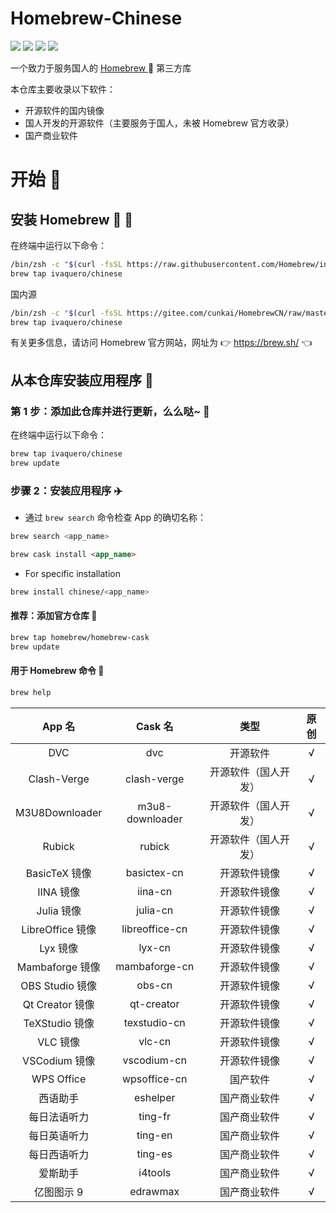 <div>
  <div align="left">
    <h1 align="left">Homebrew-Chinese</h1>
    <p>
      <a>
        <img
          src="https://img.shields.io/github/workflow/status/ivaquero/homebrew-chinese/CI.svg"
        />
      </a>
      <a>
        <img
          src="https://img.shields.io/github/languages/code-size/ivaquero/homebrew-chinese.svg"
        />
      </a>
      <a>
        <img
          src="https://img.shields.io/github/repo-size/ivaquero/homebrew-chinese.svg"
        />
      </a>
      <a>
        <img
          src="https://img.shields.io/github/license/ivaquero/homebrew-chinese"
        />
      </a>
    </p>
  </div>

  <p></p>

  <div>
    <p>
      一个致力于服务国人的
      <a href="https://github.com/Homebrew/brew"> Homebrew </a> 🍺 第三方库
    </p>
  </div>
</div>

本仓库主要收录以下软件：

- 开源软件的国内镜像
- 国人开发的开源软件（主要服务于国人，未被 Homebrew 官方收录）
- 国产商业软件

# 开始 🏃

## 安装 Homebrew 🍺 🚴

在终端中运行以下命令：

```bash
/bin/zsh -c "$(curl -fsSL https://raw.githubusercontent.com/Homebrew/install/master/install.sh)"
brew tap ivaquero/chinese
```

国内源

```bash
/bin/zsh -c "$(curl -fsSL https://gitee.com/cunkai/HomebrewCN/raw/master/Homebrew.sh)"
brew tap ivaquero/chinese
```

有关更多信息，请访问 Homebrew 官方网站，网址为 👉 https://brew.sh/ 👈

## 从本仓库安装应用程序 🚅

### 第 1 步：添加此仓库并进行更新，么么哒~ 💋

在终端中运行以下命令：

```bash
brew tap ivaquero/chinese
brew update
```

### 步骤 2：安装应用程序 ✈️

- 通过 `brew search` 命令检查 App 的确切名称：

```bash
brew search <app_name>
```

```markdown
brew cask install <app_name>
```

- For specific installation

```bash
brew install chinese/<app_name>
```

#### 推荐：添加官方仓库 🚀

```bash
brew tap homebrew/homebrew-cask
brew update
```

#### 用于 Homebrew 命令 📖

```bash
brew help
```

|      App 名      |     Cask 名     |         类型         | 原创 |
| :--------------: | :-------------: | :------------------: | :--: |
|       DVC        |       dvc       |       开源软件       |  √   |
|   Clash-Verge    |   clash-verge   | 开源软件（国人开发） |  √   |
|  M3U8Downloader  | m3u8-downloader | 开源软件（国人开发） |  √   |
|      Rubick      |     rubick      | 开源软件（国人开发） |  √   |
|  BasicTeX 镜像   |   basictex-cn   |     开源软件镜像     |  √   |
|    IINA 镜像     |     iina-cn     |     开源软件镜像     |  √   |
|    Julia 镜像    |    julia-cn     |     开源软件镜像     |  √   |
| LibreOffice 镜像 | libreoffice-cn  |     开源软件镜像     |  √   |
|     Lyx 镜像     |     lyx-cn      |     开源软件镜像     |  √   |
| Mambaforge 镜像  |  mambaforge-cn  |     开源软件镜像     |  √   |
| OBS Studio 镜像  |     obs-cn      |     开源软件镜像     |  √   |
| Qt Creator 镜像  |   qt-creator    |     开源软件镜像     |  √   |
|  TeXStudio 镜像  |  texstudio-cn   |     开源软件镜像     |  √   |
|     VLC 镜像     |     vlc-cn      |     开源软件镜像     |  √   |
|  VSCodium 镜像   |   vscodium-cn   |     开源软件镜像     |  √   |
|    WPS Office    |  wpsoffice-cn   |       国产软件       |  √   |
|     西语助手     |    eshelper     |     国产商业软件     |  √   |
|   每日法语听力   |     ting-fr     |     国产商业软件     |  √   |
|   每日英语听力   |     ting-en     |     国产商业软件     |  √   |
|   每日西语听力   |     ting-es     |     国产商业软件     |  √   |
|     爱斯助手     |     i4tools     |     国产商业软件     |  √   |
|    亿图图示 9    |    edrawmax     |     国产商业软件     |  √   |
